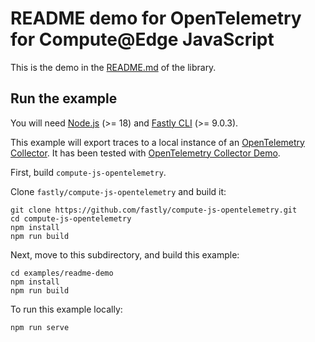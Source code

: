 # README demo for OpenTelemetry for Compute@Edge JavaScript

This is the demo in the [README.md](../../README.md) of the library.

## Run the example

You will need [Node.js](https://nodejs.org/en/) (>= 18) and [Fastly CLI](https://developer.fastly.com/reference/cli/)
(>= 9.0.3).

This example will export traces to a local instance of an
[OpenTelemetry Collector](https://opentelemetry.io/docs/collector/). It has been tested with
[OpenTelemetry Collector Demo](https://github.com/open-telemetry/opentelemetry-collector-contrib/tree/main/examples/demo).

First, build `compute-js-opentelemetry`.

Clone `fastly/compute-js-opentelemetry` and build it:

```shell
git clone https://github.com/fastly/compute-js-opentelemetry.git
cd compute-js-opentelemetry
npm install
npm run build
```

Next, move to this subdirectory, and build this example:

```shell
cd examples/readme-demo
npm install
npm run build
```

To run this example locally:

```shell
npm run serve
```

